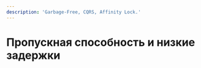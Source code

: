 ```yaml
---
description: 'Garbage-Free, CQRS, Affinity Lock.'
---
```


# Пропускная способность и низкие задержки

